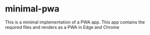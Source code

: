 # minimal-pwa
This is a minimal implementation of a PWA app.  This app contains the required files and renders as a PWA in Edge and Chrome
